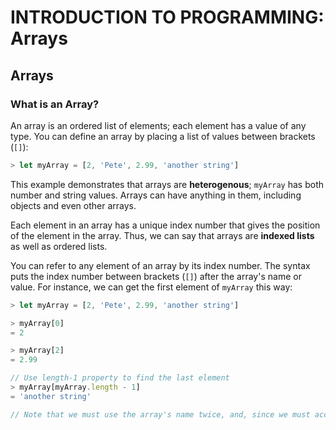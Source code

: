 # INTRODUCTION TO PROGRAMMING: Arrays

## Arrays

### What is an Array?

An array is an ordered list of elements; each element has a value of any type. You can define an array by placing a list of values between brackets (`[]`):

```js
> let myArray = [2, 'Pete', 2.99, 'another string']
```

This example demonstrates that arrays are **heterogenous**; `myArray` has both number and string values. Arrays can have anything in them, including objects and even other arrays.

Each element in an array has a unique index number that gives the position of the element in the array. Thus, we can say that arrays are **indexed lists** as well as ordered lists.

You can refer to any element of an array by its index number. The syntax puts the index number between brackets (`[]`) after the array's name or value. For instance, we can get the first element of `myArray` this way:

```js
> let myArray = [2, 'Pete', 2.99, 'another string']

> myArray[0]
= 2

> myArray[2]
= 2.99

// Use length-1 property to find the last element
> myArray[myArray.length - 1]
= 'another string'

// Note that we must use the array's name twice, and, since we must account for the element at index 0, we must subtract 1 from the length to get the last element's index. because of zero-based indexing.
```


